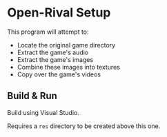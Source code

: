 # Open-Rival Setup

This program will attempt to:

 - Locate the original game directory
 - Extract the game's audio
 - Extract the game's images
 - Combine these images into textures
 - Copy over the game's videos

## Build & Run

Build using Visual Studio.

Requires a `res` directory to be created above this one.
